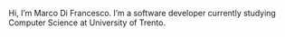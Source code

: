 Hi, I’m Marco Di Francesco. I’m a software developer currently studying Computer Science at University of Trento.